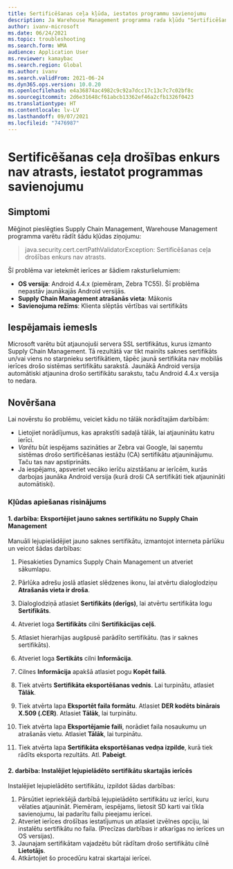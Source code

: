 ```yaml
---
title: Sertificēšanas ceļa kļūda, iestatos programmu savienojumu
description: Ja Warehouse Management programma rada kļūdu "Sertificēšanas ceļa drošības enkurs nav atrasts", izmantojiet šo lapu, lai atrisinātu vai novērstu problēmu.
author: ivanv-microsoft
ms.date: 06/24/2021
ms.topic: troubleshooting
ms.search.form: WMA
audience: Application User
ms.reviewer: kamaybac
ms.search.region: Global
ms.author: ivanv
ms.search.validFrom: 2021-06-24
ms.dyn365.ops.version: 10.0.20
ms.openlocfilehash: e4a36874ac4982c9c92a7dcc17c13c7c7c02bf8c
ms.sourcegitcommit: 2d6e31648cf61abcb13362ef46a2cfb1326f0423
ms.translationtype: HT
ms.contentlocale: lv-LV
ms.lasthandoff: 09/07/2021
ms.locfileid: "7476987"
---
```

# <a name="trust-anchor-for-certification-path-not-found-when-setting-up-app-connection"></a>Sertificēšanas ceļa drošības enkurs nav atrasts, iestatot programmas savienojumu

## <a name="symptoms"></a>Simptomi

Mēģinot pieslēgties Supply Chain Management, Warehouse Management programma varētu rādīt šādu kļūdas ziņojumu:

> java.security.cert.certPathValidatorException: Sertificēšanas ceļa drošības enkurs nav atrasts.

Šī problēma var ietekmēt ierīces ar šādiem raksturlielumiem:

- **OS versija**: Android 4.4.x (piemēram, Zebra TC55). Šī problēma nepastāv jaunākajās Android versijās.
- **Supply Chain Management atrašanās vieta**: Mākonis
- **Savienojuma režīms**: Klienta slēptās vērtības vai sertifikāts

## <a name="possible-cause"></a>Iespējamais iemesls

Microsoft varētu būt atjaunojuši servera SSL sertifikātus, kurus izmanto Supply Chain Management. Tā rezultātā var tikt mainīts saknes sertifikāts un/vai viens no starpnieku sertifikātiem, tāpēc jaunā sertifikāta nav mobilās ierīces drošo sistēmas sertifikātu sarakstā. Jaunākā Android versija automātiski atjaunina drošo sertifikātu sarakstu, taču Android 4.4.x versija to nedara.

## <a name="resolution"></a>Novēršana

Lai novērstu šo problēmu, veiciet kādu no tālāk norādītajām darbībām:

- Lietojiet norādījumus, kas aprakstīti sadaļā tālāk, lai atjauninātu katru ierīci.
- *Varētu* būt iespējams sazināties ar Zebra vai Google, lai saņemtu sistēmas drošo sertificēšanas iestāžu (CA) sertifikātu atjauninājumu. Taču tas nav apstiprināts.
- Ja iespējams, apsveriet vecāko ierīču aizstāšanu ar ierīcēm, kurās darbojas jaunāka Android versija (kurā droši CA sertifikāti tiek atjaunināti automātiski).

### <a name="workaround"></a>Kļūdas apiešanas risinājums

#### <a name="step-1-export-the-new-root-certificate-from-supply-chain-management"></a>1. darbība: Eksportējiet jauno saknes sertifikātu no Supply Chain Management

Manuāli lejupielādējiet jauno saknes sertifikātu, izmantojot interneta pārlūku un veicot šādas darbības:

1. Piesakieties Dynamics Supply Chain Management un atveriet sākumlapu.

1. Pārlūka adrešu joslā atlasiet slēdzenes ikonu, lai atvērtu dialoglodziņu **Atrašanās vieta ir droša**.
1. Dialoglodziņā atlasiet **Sertifikāts (derīgs)**, lai atvērtu sertifikāta logu **Sertifikāts**.
1. Atveriet loga **Sertifikāts** cilni **Sertifikācijas ceļš**.
1. Atlasiet hierarhijas augšpusē parādīto sertifikātu. (tas ir saknes sertifikāts).
1. Atveriet loga **Sertikāts** cilni **Informācija**.
1. Cilnes **Informācija** apakšā atlasiet pogu **Kopēt failā**.
1. Tiek atvērts **Sertifikāta eksportēšanas vednis**. Lai turpinātu, atlasiet **Tālāk**.
1. Tiek atvērta lapa **Eksportēt faila formātu**. Atlasiet **DER kodēts binārais X.509 (.CER)**. Atlasiet **Tālāk**, lai turpinātu.
1. Tiek atvērta lapa **Eksportējamie faili**, norādiet faila nosaukumu un atrašanās vietu. Atlasiet **Tālāk**, lai turpinātu.
1. Tiek atvērta lapa **Sertifikāta eksportēšanas vedņa izpilde**, kurā tiek rādīts eksporta rezultāts. Atl. **Pabeigt**.

#### <a name="step-2-install-the-downloaded-certificate-onto-the-affected-devices"></a>2. darbība: Instalējiet lejupielādēto sertifikātu skartajās ierīcēs

Instalējiet lejupielādēto sertifikātu, izpildot šādas darbības:

1. Pārsūtiet iepriekšējā darbībā lejupielādēto sertifikātu uz ierīci, kuru vēlaties atjaunināt. Piemēram, iespējams, lietosit SD karti vai tīkla savienojumu, lai padarītu failu pieejamu ierīcei.
1. Atveriet ierīces drošības iestatījumus un atlasiet izvēlnes opciju, lai instalētu sertifikātu no faila. (Precīzas darbības ir atkarīgas no ierīces un OS versijas).
1. Jaunajam sertifikātam vajadzētu būt rādītam drošo sertifikātu cilnē **Lietotājs**.
1. Atkārtojiet šo procedūru katrai skartajai ierīcei.
